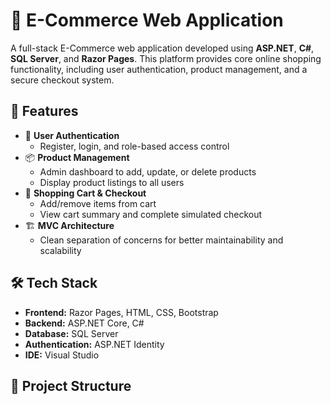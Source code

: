 # 🛒 E-Commerce Web Application

A full-stack E-Commerce web application developed using **ASP.NET**, **C#**, **SQL Server**, and **Razor Pages**. This platform provides core online shopping functionality, including user authentication, product management, and a secure checkout system.

## 🚀 Features

- 🔐 **User Authentication**
  - Register, login, and role-based access control
- 📦 **Product Management**
  - Admin dashboard to add, update, or delete products
  - Display product listings to all users
- 🛒 **Shopping Cart & Checkout**
  - Add/remove items from cart
  - View cart summary and complete simulated checkout
- 🏗️ **MVC Architecture**
  - Clean separation of concerns for better maintainability and scalability

## 🛠️ Tech Stack

- **Frontend:** Razor Pages, HTML, CSS, Bootstrap
- **Backend:** ASP.NET Core, C#
- **Database:** SQL Server
- **Authentication:** ASP.NET Identity
- **IDE:** Visual Studio

## 📂 Project Structure

